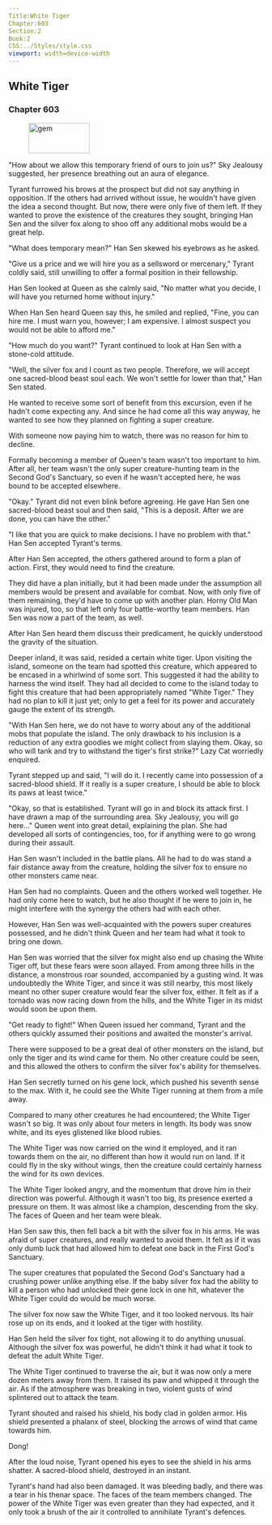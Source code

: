 ```yaml
---
Title:White Tiger 
Chapter:603 
Section:2 
Book:2 
CSS:../Styles/style.css 
viewport: width=device-width
---
```

  
## White Tiger
### Chapter 603
  
<figure>
	<img src="../Images/gem.gif" alt="gem" id="gem" width="120" height="60" />
</figure>
  

  
"How about we allow this temporary friend of ours to join us?" Sky Jealousy suggested, her presence breathing out an aura of elegance.

Tyrant furrowed his brows at the prospect but did not say anything in opposition. If the others had arrived without issue, he wouldn't have given the idea a second thought. But now, there were only five of them left. If they wanted to prove the existence of the creatures they sought, bringing Han Sen and the silver fox along to shoo off any additional mobs would be a great help.

"What does temporary mean?" Han Sen skewed his eyebrows as he asked.

"Give us a price and we will hire you as a sellsword or mercenary," Tyrant coldly said, still unwilling to offer a formal position in their fellowship.

Han Sen looked at Queen as she calmly said, "No matter what you decide, I will have you returned home without injury."

When Han Sen heard Queen say this, he smiled and replied, "Fine, you can hire me. I must warn you, however; I am expensive. I almost suspect you would not be able to afford me."

"How much do you want?" Tyrant continued to look at Han Sen with a stone-cold attitude.

"Well, the silver fox and I count as two people. Therefore, we will accept one sacred-blood beast soul each. We won't settle for lower than that," Han Sen stated.

He wanted to receive some sort of benefit from this excursion, even if he hadn't come expecting any. And since he had come all this way anyway, he wanted to see how they planned on fighting a super creature.

With someone now paying him to watch, there was no reason for him to decline.

Formally becoming a member of Queen's team wasn't too important to him. After all, her team wasn't the only super creature-hunting team in the Second God's Sanctuary, so even if he wasn't accepted here, he was bound to be accepted elsewhere.

"Okay." Tyrant did not even blink before agreeing. He gave Han Sen one sacred-blood beast soul and then said, "This is a deposit. After we are done, you can have the other."

"I like that you are quick to make decisions. I have no problem with that." Han Sen accepted Tyrant's terms.

After Han Sen accepted, the others gathered around to form a plan of action. First, they would need to find the creature.

They did have a plan initially, but it had been made under the assumption all members would be present and available for combat. Now, with only five of them remaining, they'd have to come up with another plan. Horny Old Man was injured, too, so that left only four battle-worthy team members. Han Sen was now a part of the team, as well.

After Han Sen heard them discuss their predicament, he quickly understood the gravity of the situation.

Deeper inland, it was said, resided a certain white tiger. Upon visiting the island, someone on the team had spotted this creature, which appeared to be encased in a whirlwind of some sort. This suggested it had the ability to harness the wind itself. They had all decided to come to the island today to fight this creature that had been appropriately named "White Tiger." They had no plan to kill it just yet; only to get a feel for its power and accurately gauge the extent of its strength.

"With Han Sen here, we do not have to worry about any of the additional mobs that populate the island. The only drawback to his inclusion is a reduction of any extra goodies we might collect from slaying them. Okay, so who will tank and try to withstand the tiger's first strike?" Lazy Cat worriedly enquired.

Tyrant stepped up and said, "I will do it. I recently came into possession of a sacred-blood shield. If it really is a super creature, I should be able to block its paws at least twice."

"Okay, so that is established. Tyrant will go in and block its attack first. I have drawn a map of the surrounding area. Sky Jealousy, you will go here..." Queen went into great detail, explaining the plan. She had developed all sorts of contingencies, too, for if anything were to go wrong during their assault.

Han Sen wasn't included in the battle plans. All he had to do was stand a fair distance away from the creature, holding the silver fox to ensure no other monsters came near.

Han Sen had no complaints. Queen and the others worked well together. He had only come here to watch, but he also thought if he were to join in, he might interfere with the synergy the others had with each other.

However, Han Sen was well-acquainted with the powers super creatures possessed, and he didn't think Queen and her team had what it took to bring one down.

Han Sen was worried that the silver fox might also end up chasing the White Tiger off, but these fears were soon allayed. From among three hills in the distance, a monstrous roar sounded, accompanied by a gusting wind. It was undoubtedly the White Tiger, and since it was still nearby, this most likely meant no other super creature would fear the silver fox, either. It felt as if a tornado was now racing down from the hills, and the White Tiger in its midst would soon be upon them.

"Get ready to fight!" When Queen issued her command, Tyrant and the others quickly assumed their positions and awaited the monster's arrival.

There were supposed to be a great deal of other monsters on the island, but only the tiger and its wind came for them. No other creature could be seen, and this allowed the others to confirm the silver fox's ability for themselves.

Han Sen secretly turned on his gene lock, which pushed his seventh sense to the max. With it, he could see the White Tiger running at them from a mile away.

Compared to many other creatures he had encountered; the White Tiger wasn't so big. It was only about four meters in length. Its body was snow white, and its eyes glistened like blood rubies.

The White Tiger was now carried on the wind it employed, and it ran towards them on the air, no different than how it would run on land. If it could fly in the sky without wings, then the creature could certainly harness the wind for its own devices.

The White Tiger looked angry, and the momentum that drove him in their direction was powerful. Although it wasn't too big, its presence exerted a pressure on them. It was almost like a champion, descending from the sky. The faces of Queen and her team were bleak.

Han Sen saw this, then fell back a bit with the silver fox in his arms. He was afraid of super creatures, and really wanted to avoid them. It felt as if it was only dumb luck that had allowed him to defeat one back in the First God's Sanctuary.

The super creatures that populated the Second God's Sanctuary had a crushing power unlike anything else. If the baby silver fox had the ability to kill a person who had unlocked their gene lock in one hit, whatever the White Tiger could do would be much worse.

The silver fox now saw the White Tiger, and it too looked nervous. Its hair rose up on its ends, and it looked at the tiger with hostility.

Han Sen held the silver fox tight, not allowing it to do anything unusual. Although the silver fox was powerful, he didn't think it had what it took to defeat the adult White Tiger.

The White Tiger continued to traverse the air, but it was now only a mere dozen meters away from them. It raised its paw and whipped it through the air. As if the atmosphere was breaking in two, violent gusts of wind splintered out to attack the team.

Tyrant shouted and raised his shield, his body clad in golden armor. His shield presented a phalanx of steel, blocking the arrows of wind that came towards him.

Dong!

After the loud noise, Tyrant opened his eyes to see the shield in his arms shatter. A sacred-blood shield, destroyed in an instant.

Tyrant's hand had also been damaged. It was bleeding badly, and there was a tear in his thenar space. The faces of the team members changed. The power of the White Tiger was even greater than they had expected, and it only took a brush of the air it controlled to annihilate Tyrant's defences.